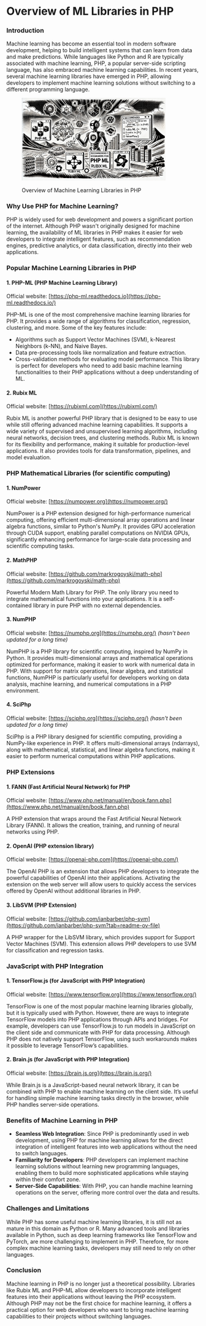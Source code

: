 # Overview of ML Libraries in PHP

### Introduction

Machine learning has become an essential tool in modern software development, helping to build intelligent systems that can learn from data and make predictions. While languages like Python and R are typically associated with machine learning, PHP, a popular server-side scripting language, has also embraced machine learning capabilities. In recent years, several machine learning libraries have emerged in PHP, allowing developers to implement machine learning solutions without switching to a different programming language.

<div align="left"><figure><img src="../../.gitbook/assets/ml-overview-of-ml-libraries-in-php-min.png" alt="" width="375"><figcaption><p>Overview of Machine Learning Libraries in PHP</p></figcaption></figure></div>

### Why Use PHP for Machine Learning?

PHP is widely used for web development and powers a significant portion of the internet. Although PHP wasn't originally designed for machine learning, the availability of ML libraries in PHP makes it easier for web developers to integrate intelligent features, such as recommendation engines, predictive analytics, or data classification, directly into their web applications.

### Popular Machine Learning Libraries in PHP

#### **1. PHP-ML (PHP Machine Learning Library)**

Official website: [https://php-ml.readthedocs.io](https://php-ml.readthedocs.io/)

PHP-ML is one of the most comprehensive machine learning libraries for PHP. It provides a wide range of algorithms for classification, regression, clustering, and more. Some of the key features include:

* Algorithms such as Support Vector Machines (SVM), k-Nearest Neighbors (k-NN), and Naive Bayes.
* Data pre-processing tools like normalization and feature extraction.
* Cross-validation methods for evaluating model performance. This library is perfect for developers who need to add basic machine learning functionalities to their PHP applications without a deep understanding of ML.

#### **2. Rubix ML**

Official website: [https://rubixml.com](https://rubixml.com/)

Rubix ML is another powerful PHP library that is designed to be easy to use while still offering advanced machine learning capabilities. It supports a wide variety of supervised and unsupervised learning algorithms, including neural networks, decision trees, and clustering methods. Rubix ML is known for its flexibility and performance, making it suitable for production-level applications. It also provides tools for data transformation, pipelines, and model evaluation.

### **PHP Mathematical** Libraries (for scientific computing)

#### 1. NumPower

Official website: [https://numpower.org](https://numpower.org/)

NumPower is a PHP extension designed for high-performance numerical computing, offering efficient multi-dimensional array operations and linear algebra functions, similar to Python's NumPy. It provides GPU acceleration through CUDA support, enabling parallel computations on NVIDIA GPUs, significantly enhancing performance for large-scale data processing and scientific computing tasks.

#### 2. MathPHP

Official website: [https://github.com/markrogoyski/math-php](https://github.com/markrogoyski/math-php)

Powerful Modern Math Library for PHP.  The only library you need to integrate mathematical functions into your applications. It is a self-contained library in pure PHP with no external dependencies.

#### 3. NumPHP

Official website: [https://numphp.org](https://numphp.org/) _(hasn't been updated for a long time)_

NumPHP is a PHP library for scientific computing, inspired by NumPy in Python. It provides multi-dimensional arrays and mathematical operations optimized for performance, making it easier to work with numerical data in PHP. With support for matrix operations, linear algebra, and statistical functions, NumPHP is particularly useful for developers working on data analysis, machine learning, and numerical computations in a PHP environment.

#### 4. SciPhp

Official website: [https://sciphp.org](https://sciphp.org/) _(hasn't been updated for a long time)_

SciPhp is a PHP library designed for scientific computing, providing a NumPy-like experience in PHP. It offers multi-dimensional arrays (ndarrays), along with mathematical, statistical, and linear algebra functions, making it easier to perform numerical computations within PHP applications.

### **PHP E**xtensions

#### 1. FANN (Fast Artificial Neural Network) for PHP

Official website: [https://www.php.net/manual/en/book.fann.php](https://www.php.net/manual/en/book.fann.php)

A PHP extension that wraps around the Fast Artificial Neural Network Library (FANN). It allows the creation, training, and running of neural networks using PHP.

#### 2. OpenAI (PHP extension library)

Official website: [https://openai-php.com](https://openai-php.com/)

The OpenAI PHP is an extension that allows PHP developers to integrate the powerful capabilities of OpenAI into their applications. Activating the extension on the web server will allow users to quickly access the services offered by OpenAI without additional libraries in PHP.

#### 3. LibSVM (PHP Extension)

Official website: [https://github.com/ianbarber/php-svm](https://github.com/ianbarber/php-svm?tab=readme-ov-file)

A PHP wrapper for the LibSVM library, which provides support for Support Vector Machines (SVM). This extension allows PHP developers to use SVM for classification and regression tasks.

### **JavaScript with PHP Integration**

#### 1. TensorFlow.js **(for JavaScript with PHP Integration)**

Official website: [https://www.tensorflow.org](https://www.tensorflow.org/)

TensorFlow is one of the most popular machine learning libraries globally, but it is typically used with Python. However, there are ways to integrate TensorFlow models into PHP applications through APIs and bridges. For example, developers can use TensorFlow.js to run models in JavaScript on the client side and communicate with PHP for data processing. Although PHP does not natively support TensorFlow, using such workarounds makes it possible to leverage TensorFlow’s capabilities.

#### 2. **Brain.js (for JavaScript with PHP Integration)**

Official website: [https://brain.js.org](https://brain.js.org/)

While Brain.js is a JavaScript-based neural network library, it can be combined with PHP to enable machine learning on the client side. It’s useful for handling simple machine learning tasks directly in the browser, while PHP handles server-side operations.

### Benefits of Machine Learning in PHP

* **Seamless Web Integration**: Since PHP is predominantly used in web development, using PHP for machine learning allows for the direct integration of intelligent features into web applications without the need to switch languages.
* **Familiarity for Developers**: PHP developers can implement machine learning solutions without learning new programming languages, enabling them to build more sophisticated applications while staying within their comfort zone.
* **Server-Side Capabilities**: With PHP, you can handle machine learning operations on the server, offering more control over the data and results.

### Challenges and Limitations

While PHP has some useful machine learning libraries, it is still not as mature in this domain as Python or R. Many advanced tools and libraries available in Python, such as deep learning frameworks like TensorFlow and PyTorch, are more challenging to implement in PHP. Therefore, for more complex machine learning tasks, developers may still need to rely on other languages.

### Conclusion

Machine learning in PHP is no longer just a theoretical possibility. Libraries like Rubix ML and PHP-ML allow developers to incorporate intelligent features into their applications without leaving the PHP ecosystem. Although PHP may not be the first choice for machine learning, it offers a practical option for web developers who want to bring machine learning capabilities to their projects without switching languages.
